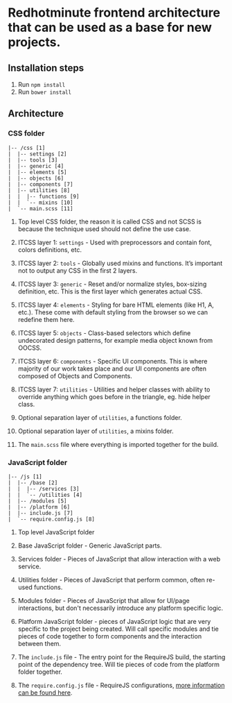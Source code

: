 # Redhotminute frontend architecture that can be used as a base for new projects.

## Installation steps
1. Run ```npm install```
2. Run ```bower install```

## Architecture

### CSS folder

```
|-- /css [1]
|  |-- settings [2]
|  |-- tools [3]
|  |-- generic [4]
|  |-- elements [5]
|  |-- objects [6]
|  |-- components [7]
|  |-- utilities [8]
|  |  |-- functions [9]
|  |  `-- mixins [10]
|  `-- main.scss [11]
```

1. Top level CSS folder, the reason it is called CSS and not SCSS is because the technique used should not define the use case.

2. ITCSS layer 1: ```settings``` - Used with preprocessors and contain font, colors definitions, etc.

3. ITCSS layer 2: ```tools``` - Globally used mixins and functions. It’s important not to output any CSS in the first 2 layers.

4. ITCSS layer 3: ```generic``` - Reset and/or normalize styles, box-sizing definition, etc. This is the first layer which generates actual CSS.

5. ITCSS layer 4: ```elements``` - Styling for bare HTML elements (like H1, A, etc.). These come with default styling from the browser so we can redefine them here.

6. ITCSS layer 5: ```objects``` - Class-based selectors which define undecorated design patterns, for example media object known from OOCSS.

7. ITCSS layer 6: ```components``` - Specific UI components. This is where majority of our work takes place and our UI components are often composed of Objects and Components.

8. ITCSS layer 7: ```utilities``` - Utilities and helper classes with ability to override anything which goes before in the triangle, eg. hide helper class.

9. Optional separation layer of ```utilities```, a functions folder.

10. Optional separation layer of ```utilities```, a mixins folder.

11. The ```main.scss``` file where everything is imported together for the build.

### JavaScript folder

```
|-- /js [1]
|  |-- /base [2]
|  |  |-- /services [3]
|  |  `-- /utilities [4]
|  |-- /modules [5]
|  |-- /platform [6]
|  |-- include.js [7]
|  `-- require.config.js [8]
```

1. Top level JavaScript folder

2. Base JavaScript folder - Generic JavaScript parts.

3. Services folder - Pieces of JavaScript that allow interaction with a web service.

4. Utilities folder - Pieces of JavaScript that perform common, often re-used functions.

5. Modules folder - Pieces of JavaScript that allow for UI/page interactions, but don't necessarily introduce any platform specific logic.

6. Platform JavaScript folder - pieces of JavaScript logic that are very specific to the project being created. Will call specific modules and tie pieces of code together to form components and the interaction between them.

7. The ```include.js``` file - The entry point for the RequireJS build, the starting point of the dependency tree. Will tie pieces of code from the platform folder together.

8. The ```require.config.js``` file - RequireJS configurations, [more information can be found here](http://requirejs.org/docs/api.html#config).
